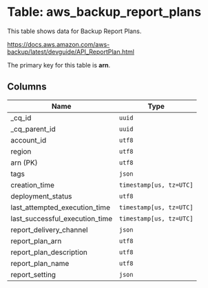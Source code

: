 # Table: aws_backup_report_plans

This table shows data for Backup Report Plans.

https://docs.aws.amazon.com/aws-backup/latest/devguide/API_ReportPlan.html

The primary key for this table is **arn**.

## Columns

| Name          | Type          |
| ------------- | ------------- |
|_cq_id|`uuid`|
|_cq_parent_id|`uuid`|
|account_id|`utf8`|
|region|`utf8`|
|arn (PK)|`utf8`|
|tags|`json`|
|creation_time|`timestamp[us, tz=UTC]`|
|deployment_status|`utf8`|
|last_attempted_execution_time|`timestamp[us, tz=UTC]`|
|last_successful_execution_time|`timestamp[us, tz=UTC]`|
|report_delivery_channel|`json`|
|report_plan_arn|`utf8`|
|report_plan_description|`utf8`|
|report_plan_name|`utf8`|
|report_setting|`json`|